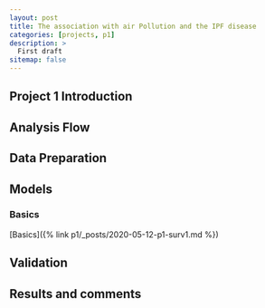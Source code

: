 ```yaml
---
layout: post
title: The association with air Pollution and the IPF disease
categories: [projects, p1]
description: >
  First draft
sitemap: false
---
```


## Project 1 Introduction

## Analysis Flow

## Data Preparation

## Models

### Basics
[Basics]({% link p1/_posts/2020-05-12-p1-surv1.md %})


## Validation

## Results and comments
